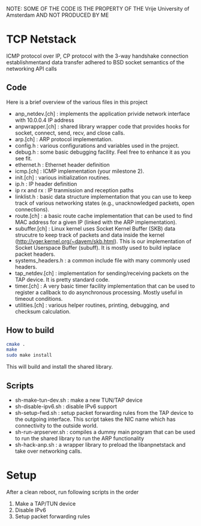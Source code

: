 NOTE: SOME OF THE CODE IS THE PROPERTY OF THE Vrije University of Amsterdam AND NOT PRODUCED BY ME

# TCP Netstack
ICMP protocol over IP, CP protocol with the 3-way handshake connection establishmentand data transfer adhered to BSD socket semantics of the networking API calls


## Code 
Here is a brief overview of the various files in this project 

  * anp_netdev.[ch] : implements the application privide network interface with 10.0.0.4 IP address 
  * anpwrapper.[ch] : shared library wrapper code that provides hooks for socket, connect, send, recv, and close calls. 
  * arp.[ch] : ARP protocol implementation. 
  * config.h : various configurations and variables used in the project.
  * debug.h : some basic debugging facility. Feel free to enhance it as you see fit. 
  * ethernet.h : Ethernet header definition  
  * icmp.[ch] : ICMP implementation (your milestone 2). 
  * init.[ch] : various initialization routines. 
  * ip.h : IP header definition 
  * ip rx and rx : IP tranmission and reception paths 
  * linklist.h : basic data structure implementation that you can use to keep track of various networking states (e.g., unacknowledged packets, open connections).
  * route.[ch] : a basic route cache implementation that can be used to find MAC address for a given IP (linked with the ARP implementation).
  * subuffer.[ch] : Linux kernel uses Socket Kernel Buffer (SKB) data strucutre to keep track of packets and data inside the kernel (http://vger.kernel.org/~davem/skb.html). This is our implementation of Socket Userspace Buffer (subuff). It is mostly used to build inplace packet headers.
  * systems_headers.h : a common include file with many commonly used headers. 
  * tap_netdev.[ch] : implementation for sending/receiving packets on the TAP device. It is pretty standard code. 
  * timer.[ch] : A very basic timer facility implementation that can be used to register a callback to do asynchronous processing. Mostly useful in timeout conditions. 
  * utilities.[ch] : various helper routines, printing, debugging, and checksum calculation.           
  
 ## How to build 
 
 ```bash
 cmake . 
 make 
 sudo make install  
 ```
 
 This will build and install the shared library. 
 
 ## Scripts 
 
 * sh-make-tun-dev.sh : make a new TUN/TAP device 
 * sh-disable-ipv6.sh : disable IPv6 support 
 * sh-setup-fwd.sh : setup packet forwarding rules from the TAP device to the outgoing interface. This script takes the NIC name which has connectivity to the outside world.  
 * sh-run-arpserver.sh : compiles a dummy main program that can be used to run the shared library to run the ARP functionality 
 * sh-hack-anp.sh : a wrapper library to preload the libanpnetstack and take over networking calls. 
 
 # Setup 
 After a clean reboot, run following scripts in the order 
  1. Make a TAP/TUN device 
  2. Disable IPv6 
  3. Setup packet forwarding rules
 
